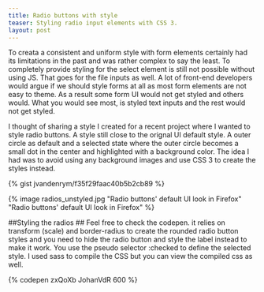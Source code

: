 ```yaml
---
title: Radio buttons with style
teaser: Styling radio input elements with CSS 3. 
layout: post
---
```


To creata a consistent and uniform style with form elements certainly had its limitations in the past and was rather complex to say the least.
To completely provide styling for the select element is still not possible without using JS. That goes for the file inputs as well. A lot of front-end developers would argue if we should style forms at all as most form elements are not easy to theme. As a result some form UI would not get styled and others would. What you would see most, is styled text inputs and the rest would not get styled.

I thought of sharing a style I created for a recent project where I wanted to style radio buttons. A style still close to the orignal UI default style. A outer circle as default and a selected state where the outer circle becomes a small dot in the center and highlighted with a background color. The idea I had was to avoid using any background images and use CSS 3 to create the styles instead.


{% gist jvandenrym/f35f29faac40b5b2cb89 %}

{% image radios_unstyled.jpg "Radio buttons' default UI look in Firefox" "Radio buttons' default UI look in Firefox" %}

##Styling the radios ##
Feel free to check the codepen. it relies on transform (scale) and border-radius to create the rounded radio button styles and you need to hide the radio button and style the label instead to make it work. You use the pseudo selector :checked to define the selected style.
I used sass to compile the CSS but you can view the compiled css as well.


 {% codepen zxQoXb JohanVdR 600 %}

